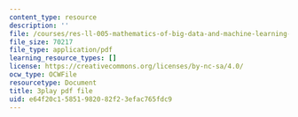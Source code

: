 ```yaml
---
content_type: resource
description: ''
file: /courses/res-ll-005-mathematics-of-big-data-and-machine-learning-january-iap-2020/e64f20c15851982082f23efac765fdc9_zNGKX-4PRsk.pdf
file_size: 70217
file_type: application/pdf
learning_resource_types: []
license: https://creativecommons.org/licenses/by-nc-sa/4.0/
ocw_type: OCWFile
resourcetype: Document
title: 3play pdf file
uid: e64f20c1-5851-9820-82f2-3efac765fdc9
---
```

